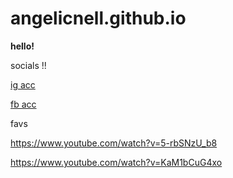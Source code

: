 # angelicnell.github.io
**hello!**

socials !!

[ig acc](https://www.instagram.com/angelicnell/)

[fb acc](https://www.facebook.com/angelicnell)

favs

https://www.youtube.com/watch?v=5-rbSNzU_b8

https://www.youtube.com/watch?v=KaM1bCuG4xo

